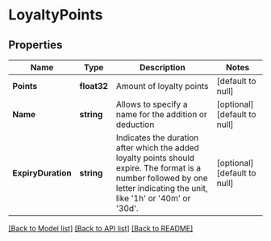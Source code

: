 # LoyaltyPoints

## Properties
Name | Type | Description | Notes
------------ | ------------- | ------------- | -------------
**Points** | **float32** | Amount of loyalty points | [default to null]
**Name** | **string** | Allows to specify a name for the addition or deduction | [optional] [default to null]
**ExpiryDuration** | **string** | Indicates the duration after which the added loyalty points should expire. The format is a number followed by one letter indicating the unit, like &#39;1h&#39; or &#39;40m&#39; or &#39;30d&#39;. | [optional] [default to null]

[[Back to Model list]](../README.md#documentation-for-models) [[Back to API list]](../README.md#documentation-for-api-endpoints) [[Back to README]](../README.md)



